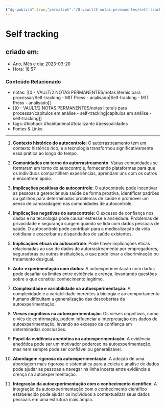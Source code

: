 ```yaml
---
{"dg-publish":true,"permalink":"/0-vault/2-notas-permanentes/self-tracking-11-pontos/","tags":["permanente","biohack","habitanimal","totalizante","pessoalidades"],"dgHomeLink":true,"dgShowLocalGraph":true,"dgShowFileTree":true,"dgEnableSearch":true,"noteIcon":""}
---
```


# Self tracking

## criado em: 
-  Ano, Mês e dia: 2023-03-20
- Hora: 18:57

### Conteúdo Relacionado
- notas: [[0 - VAULT/2 NOTAS PERMANENTES/notas literais para processar/Self-tracking - MIT Press - analisado\|Self-tracking - MIT Press - analisado]]
- [[0 - VAULT/2 NOTAS PERMANENTES/notas literais para processar/capítulos em análise - self-tracking\|capítulos em análise - self-tracking]]
- tags: #biohack #habitanimal #totalizante #pessoalidades 
- Fontes & Links: 
---

1. **Contexto histórico do autocontrole**: O autorrastreamento tem um contexto histórico rico, e a tecnologia transformou significativamente essa prática ao longo do tempo.

2. **Comunidades em torno do autorrastreamento**: Várias comunidades se formaram em torno do autocontrole, fornecendo plataformas para que os indivíduos compartilhem experiências, aprendam uns com os outros e encontrem apoio.

3. **Implicações positivas do autocontrole**: O autocontrole pode incentivar as pessoas a gerenciar sua saúde de forma proativa, identificar padrões ou gatilhos para determinados problemas de saúde e promover um senso de camaradagem nas comunidades de autocontrole.

4. **Implicações negativas do autocontrole**: O excesso de confiança nos dados e na tecnologia pode causar estresse e ansiedade. Problemas de privacidade e segurança surgem quando se lida com dados pessoais de saúde. O autocontrole pode contribuir para a medicalização da vida cotidiana e exacerbar as disparidades de saúde existentes.

5. **Implicações éticas do autocontrole**: Pode haver implicações éticas relacionadas ao uso de dados de autorrastreamento por empregadores, seguradoras ou outras instituições, o que pode levar a discriminação ou tratamento desigual.

6. **Auto-experimentação com dados**: A autoexperimentação com dados pode desafiar os limites entre evidência e crença, levantando questões sobre o que constitui conhecimento legítimo.

7. **Complexidade e variabilidade na autoexperimentação**: A complexidade e a variabilidade inerentes à biologia e ao comportamento humano dificultam a generalização das descobertas da autoexperimentação.

8. **Vieses cognitivos na autoexperimentação**: Os vieses cognitivos, como o viés de confirmação, podem influenciar a interpretação dos dados de autoexperimentação, levando ao excesso de confiança em determinadas conclusões.

9. **Papel da evidência anedótica na autoexperimentação**: A evidência anedótica pode ser um motivador poderoso na autoexperimentação, mas nem sempre pode ser confiável ou generalizável.

10. **Abordagem rigorosa da autoexperimentação**: A adoção de uma abordagem mais rigorosa e sistemática para a coleta e análise de dados pode ajudar as pessoas a navegar na linha incerta entre evidência e crença na autoexperimentação.

11. **Integração da autoexperimentação com o conhecimento científico**: A integração da autoexperimentação com o conhecimento científico estabelecido pode ajudar os indivíduos a contextualizar seus dados pessoais em uma estrutura mais ampla.